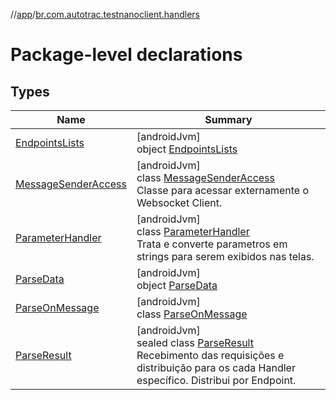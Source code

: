 //[app](../../index.md)/[br.com.autotrac.testnanoclient.handlers](index.md)

# Package-level declarations

## Types

| Name | Summary |
|---|---|
| [EndpointsLists](-endpoints-lists/index.md) | [androidJvm]<br>object [EndpointsLists](-endpoints-lists/index.md) |
| [MessageSenderAccess](-message-sender-access/index.md) | [androidJvm]<br>class [MessageSenderAccess](-message-sender-access/index.md)<br>Classe para acessar externamente o Websocket Client. |
| [ParameterHandler](-parameter-handler/index.md) | [androidJvm]<br>class [ParameterHandler](-parameter-handler/index.md)<br>Trata e converte parametros em strings para serem exibidos nas telas. |
| [ParseData](-parse-data/index.md) | [androidJvm]<br>object [ParseData](-parse-data/index.md) |
| [ParseOnMessage](-parse-on-message/index.md) | [androidJvm]<br>class [ParseOnMessage](-parse-on-message/index.md) |
| [ParseResult](-parse-result/index.md) | [androidJvm]<br>sealed class [ParseResult](-parse-result/index.md)<br>Recebimento das requisições e distribuição para os cada Handler específico. Distribui por Endpoint. |
